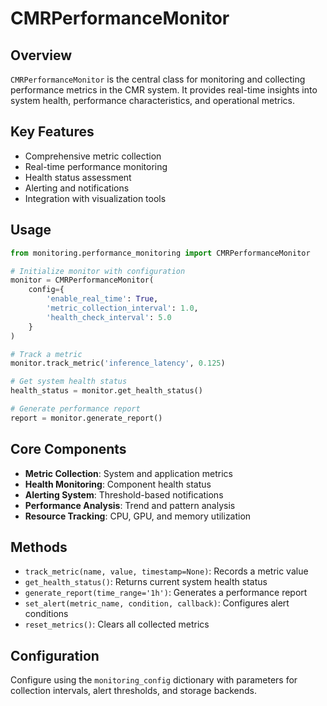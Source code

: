 # CMRPerformanceMonitor

## Overview
`CMRPerformanceMonitor` is the central class for monitoring and collecting performance metrics in the CMR system. It provides real-time insights into system health, performance characteristics, and operational metrics.

## Key Features
- Comprehensive metric collection
- Real-time performance monitoring
- Health status assessment
- Alerting and notifications
- Integration with visualization tools

## Usage
```python
from monitoring.performance_monitoring import CMRPerformanceMonitor

# Initialize monitor with configuration
monitor = CMRPerformanceMonitor(
    config={
        'enable_real_time': True,
        'metric_collection_interval': 1.0,
        'health_check_interval': 5.0
    }
)

# Track a metric
monitor.track_metric('inference_latency', 0.125)

# Get system health status
health_status = monitor.get_health_status()

# Generate performance report
report = monitor.generate_report()
```

## Core Components
- **Metric Collection**: System and application metrics
- **Health Monitoring**: Component health status
- **Alerting System**: Threshold-based notifications
- **Performance Analysis**: Trend and pattern analysis
- **Resource Tracking**: CPU, GPU, and memory utilization

## Methods
- `track_metric(name, value, timestamp=None)`: Records a metric value
- `get_health_status()`: Returns current system health status
- `generate_report(time_range='1h')`: Generates a performance report
- `set_alert(metric_name, condition, callback)`: Configures alert conditions
- `reset_metrics()`: Clears all collected metrics

## Configuration
Configure using the `monitoring_config` dictionary with parameters for collection intervals, alert thresholds, and storage backends.
